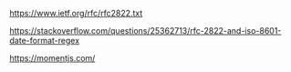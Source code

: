 https://www.ietf.org/rfc/rfc2822.txt

https://stackoverflow.com/questions/25362713/rfc-2822-and-iso-8601-date-format-regex

https://momentjs.com/
